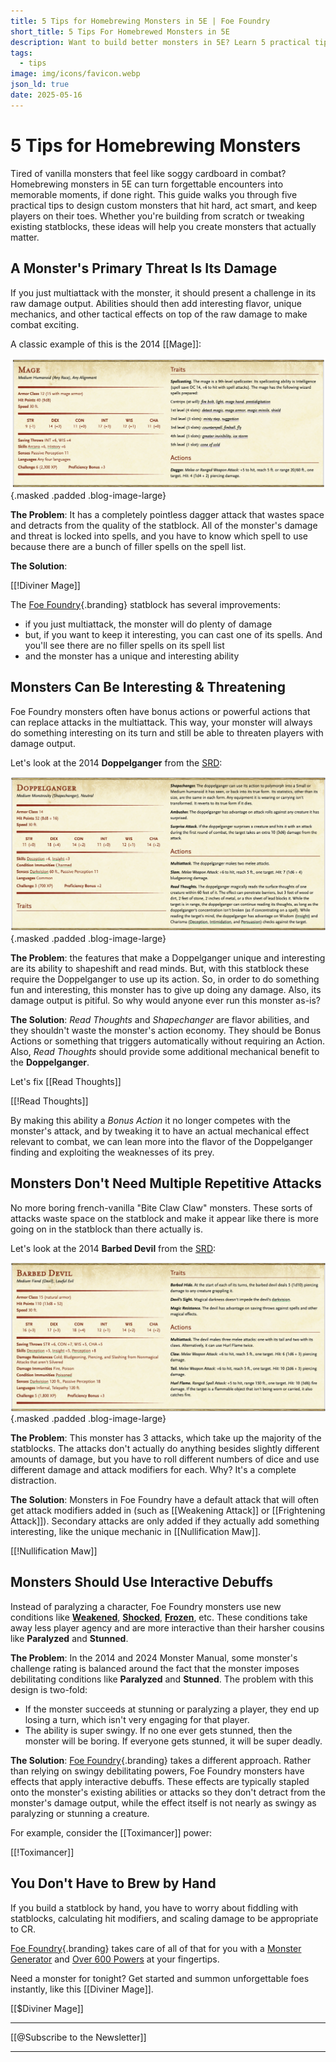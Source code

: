 ```yaml
---
title: 5 Tips for Homebrewing Monsters in 5E | Foe Foundry
short_title: 5 Tips For Homebrewed Monsters in 5E
description: Want to build better monsters in 5E? Learn 5 practical tips for homebrewing monsters that hit harder, act smarter, and keep combat fast and fun. Ditch filler abilities and design unforgettable foes.
tags:
  - tips
image: img/icons/favicon.webp
json_ld: true
date: 2025-05-16
---
```


# 5 Tips for Homebrewing Monsters

Tired of vanilla monsters that feel like soggy cardboard in combat? Homebrewing monsters in 5E can turn forgettable encounters into memorable moments, if done right. This guide walks you through five practical tips to design custom monsters that hit hard, act smart, and keep players on their toes. Whether you're building from scratch or tweaking existing statblocks, these ideas will help you create monsters that actually matter.

## A Monster's Primary Threat Is Its Damage

If you just multiattack with the monster, it should present a challenge in its raw damage output. Abilities should then add interesting flavor, unique mechanics, and other tactical effects on top of the raw damage to make combat exciting.

A classic example of this is the 2014 [[Mage]]:

![Mage](../img/blogs/mage_2014.png){.masked .padded .blog-image-large}

**The Problem**: It has a completely pointless dagger attack that wastes space and detracts from the quality of the statblock. All of the monster's damage and threat is locked into spells, and you have to know which spell to use because there are a bunch of filler spells on the spell list.

**The Solution**:

[[!Diviner Mage]]

The [Foe Foundry](./index.md){.branding} statblock has several improvements:

- if you just multiattack, the monster will do plenty of damage
- but, if you want to keep it interesting, you can cast one of its spells. And you'll see there are no filler spells on its spell list
- and the monster has a unique and interesting ability

## Monsters Can Be Interesting & Threatening

Foe Foundry monsters often have bonus actions or powerful actions that can replace attacks in the multiattack. This way, your monster will always do something interesting on its turn and still be able to threaten players with damage output.

Let's look at the 2014 **Doppelganger** from the [SRD](https://open5e.com/monsters/doppelganger):

![2014 Doppelganger that Foe Foundry can improve](../img/blogs/doppelganger_2014.png){.masked .padded .blog-image-large}

**The Problem**: the features that make a Doppelganger unique and interesting are its ability to shapeshift and read minds. But, with this statblock these require the Doppelganger to use up its action. So, in order to do something fun and interesting, this monster has to give up doing any damage. Also, its damage output is pitiful. So why would anyone ever run this monster as-is?

**The Solution**: *Read Thoughts* and *Shapechanger* are flavor abilities, and they shouldn't waste the monster's action economy. They should be Bonus Actions or something that triggers automatically without requiring an Action. Also, *Read Thoughts* should provide some additional mechanical benefit to the **Doppelganger**.

Let's fix [[Read Thoughts]]

[[!Read Thoughts]]

By making this ability a *Bonus Action* it no longer competes with the monster's attack, and by tweaking it to have an actual mechanical effect relevant to combat, we can lean more into the flavor of the Doppelganger finding and exploiting the weaknesses of its prey.

## Monsters Don't Need Multiple Repetitive Attacks

No more boring french-vanilla "Bite Claw Claw" monsters. These sorts of attacks waste space on the statblock and make it appear like there is more going on in the statblock than there actually is.

Let's look at the 2014 **Barbed Devil** from the [SRD](https://open5e.com/monsters/barbed-devil):

![Foe Foundry can fix the 2014 Barbed Devil](../img/blogs/barbed_devil_2014.png){.masked .padded .blog-image-large}

**The Problem**: This monster has 3 attacks, which take up the majority of the statblocks. The attacks don't actually do anything besides slightly different amounts of damage, but you have to roll different numbers of dice and use different damage and attack modifiers for each. Why? It's a complete distraction.

**The Solution**: Monsters in Foe Foundry have a default attack that will often get attack modifiers added in (such as [[Weakening Attack]] or [[Frightening Attack]]). Secondary attacks are only added if they actually add something interesting, like the unique mechanic in [[Nullification Maw]].

[[!Nullification Maw]]

## Monsters Should Use Interactive Debuffs

Instead of paralyzing a character, Foe Foundry monsters use new conditions like [**Weakened**](../topics/conditions.md#weakened), [**Shocked**](../topics/conditions.md#shocked), [**Frozen**](../topics/conditions.md#frozen), etc. These conditions take away less player agency and are more interactive than their harsher cousins like **Paralyzed** and **Stunned**.  

**The Problem**: In the 2014 and 2024 Monster Manual, some monster's challenge rating is balanced around the fact that the monster imposes debilitating conditions like **Paralyzed** and **Stunned**. The problem with this design is two-fold:

- If the monster succeeds at stunning or paralyzing a player, they end up losing  a turn, which isn't very engaging for that player.
- The ability is super swingy. If no one ever gets stunned, then the monster will be boring. If everyone gets stunned, it will be super deadly.

**The Solution**: [Foe Foundry](../index.md){.branding} takes a different approach. Rather than relying on swingy debilitating powers, Foe Foundry monsters have effects that apply interactive debuffs. These effects are typically stapled onto the monster's existing abilities or attacks so they don't detract from the monster's damage output, while the effect itself is not nearly as swingy as paralyzing or stunning a creature.

For example, consider the [[Toximancer]] power:

[[!Toximancer]]

## You Don't Have to Brew by Hand

If you build a statblock by hand, you have to worry about fiddling with statblocks, calculating hit modifiers, and scaling damage to be appropriate to CR.  

[Foe Foundry](./index.md){.branding} takes care of all of that for you with a [Monster Generator](../generate.md) and [Over 600 Powers](../powers/all.md) at your fingertips.  

Need a monster for tonight? Get started and summon unforgettable foes instantly, like this [[Diviner Mage]].

[[$Diviner Mage]]

---

[[@Subscribe to the Newsletter]]

---